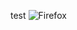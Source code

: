 test
![Firefox](https://img.shields.io/badge/Firefox-FF7139?style=for-the-badge&logo=Firefox-Browser&logoColor=white)
